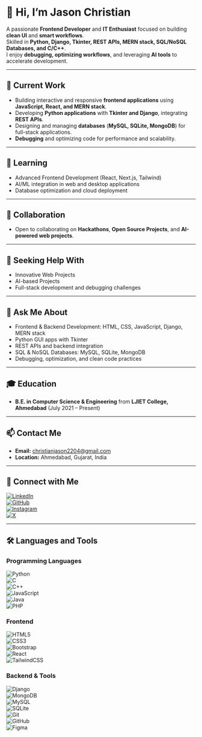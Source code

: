 # 👋 Hi, I’m Jason Christian

A passionate **Frontend Developer** and **IT Enthusiast** focused on building **clean UI** and **smart workflows**.  
Skilled in **Python, Django, Tkinter, REST APIs, MERN stack, SQL/NoSQL Databases, and C/C++**.  
I enjoy **debugging, optimizing workflows**, and leveraging **AI tools** to accelerate development.

---

## 🔭 Current Work
- Building interactive and responsive **frontend applications** using **JavaScript, React, and MERN stack**.  
- Developing **Python applications** with **Tkinter and Django**, integrating **REST APIs**.  
- Designing and managing **databases** (**MySQL, SQLite, MongoDB**) for full-stack applications.  
- **Debugging** and optimizing code for performance and scalability.

---

## 🌱 Learning
- Advanced Frontend Development (React, Next.js, Tailwind)  
- AI/ML integration in web and desktop applications  
- Database optimization and cloud deployment

---

## 👯 Collaboration
- Open to collaborating on **Hackathons**, **Open Source Projects**, and **AI-powered web projects**.

---

## 🤝 Seeking Help With
- Innovative Web Projects  
- AI-based Projects  
- Full-stack development and debugging challenges

---

## 💬 Ask Me About
- Frontend & Backend Development: HTML, CSS, JavaScript, Django, MERN stack  
- Python GUI apps with Tkinter  
- REST APIs and backend integration  
- SQL & NoSQL Databases: MySQL, SQLite, MongoDB  
- Debugging, optimization, and clean code practices

---

## 🎓 Education
- **B.E. in Computer Science & Engineering** from **LJIET College, Ahmedabad** (July 2021 – Present)  

---

## 📫 Contact Me
- **Email:** [christianjason2204@gmail.com](mailto:christianjason2204@gmail.com)  
- **Location:** Ahmedabad, Gujarat, India  

---

## 🔗 Connect with Me
[![LinkedIn](https://img.shields.io/badge/LinkedIn-ChristianJasonRanison-blue?style=flat-square&logo=linkedin&logoColor=white)](https://www.linkedin.com/in/jasonranisonchristian/)  
[![GitHub](https://img.shields.io/badge/GitHub-ChristianJason22042004-black?style=flat-square&logo=github&logoColor=white)](https://github.com/ChristianJason22042004)  
[![Instagram](https://img.shields.io/badge/Instagram-jasonchristian_22042004-purple?style=flat-square&logo=instagram&logoColor=white)](https://www.instagram.com/jasonchristian_22042004/)  
[![X](https://img.shields.io/badge/X-jasonranis75416-blue?style=flat-square&logo=twitter&logoColor=white)](https://x.com/jasonranis75416)

---

## 🛠 Languages and Tools

### Programming Languages
![Python](https://img.shields.io/badge/Python-3776AB?style=flat-square&logo=python&logoColor=white)  
![C](https://img.shields.io/badge/C-00599C?style=flat-square&logo=c&logoColor=white)  
![C++](https://img.shields.io/badge/C++-00599C?style=flat-square&logo=c%2B%2B&logoColor=white)  
![JavaScript](https://img.shields.io/badge/JavaScript-F7DF1E?style=flat-square&logo=javascript&logoColor=black)  
![Java](https://img.shields.io/badge/Java-007396?style=flat-square&logo=java&logoColor=white)  
![PHP](https://img.shields.io/badge/PHP-777BB4?style=flat-square&logo=php&logoColor=white)

### Frontend
![HTML5](https://img.shields.io/badge/HTML5-E34F26?style=flat-square&logo=html5&logoColor=white)  
![CSS3](https://img.shields.io/badge/CSS3-1572B6?style=flat-square&logo=css3&logoColor=white)  
![Bootstrap](https://img.shields.io/badge/Bootstrap-563D7C?style=flat-square&logo=bootstrap&logoColor=white)  
![React](https://img.shields.io/badge/React-61DAFB?style=flat-square&logo=react&logoColor=black)  
![TailwindCSS](https://img.shields.io/badge/TailwindCSS-06B6D4?style=flat-square&logo=tailwind-css&logoColor=white)

### Backend & Tools
![Django](https://img.shields.io/badge/Django-092E20?style=flat-square&logo=django&logoColor=white)  
![MongoDB](https://img.shields.io/badge/MongoDB-47A248?style=flat-square&logo=mongodb&logoColor=white)  
![MySQL](https://img.shields.io/badge/MySQL-4479A1?style=flat-square&logo=mysql&logoColor=white)  
![SQLite](https://img.shields.io/badge/SQLite-003B57?style=flat-square&logo=sqlite&logoColor=white)  
![Git](https://img.shields.io/badge/Git-F05032?style=flat-square&logo=git&logoColor=white)  
![GitHub](https://img.shields.io/badge/GitHub-181717?style=flat-square&logo=github&logoColor=white)  
![Figma](https://img.shields.io/badge/Figma-F24E1E?style=flat-square&logo=figma&logoColor=white)
